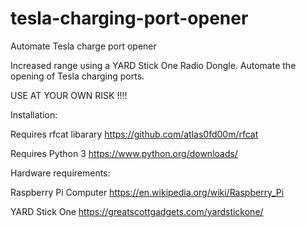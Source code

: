 # tesla-charging-port-opener
Automate Tesla charge port opener

Increased range using a YARD Stick One Radio Dongle. Automate the opening of Tesla charging ports. 

USE AT YOUR OWN RISK !!!!


Installation:

Requires rfcat libarary
https://github.com/atlas0fd00m/rfcat

Requires Python 3
https://www.python.org/downloads/

Hardware requirements:

Raspberry Pi Computer
https://en.wikipedia.org/wiki/Raspberry_Pi

YARD Stick One
https://greatscottgadgets.com/yardstickone/


